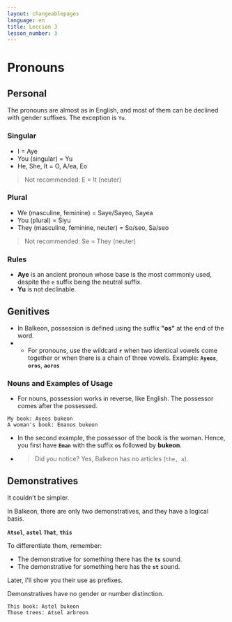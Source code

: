 ```yaml
---
layout: changeablepages
language: en
title: Lección 3
lesson_number: 3
---
```


# Pronouns

## Personal

The pronouns are almost as in English, and most of them can be declined with gender suffixes. The exception is `Yu`.

### Singular

- I = Aye
- You (singular) = Yu
- He, She, It = O, A/ea, Eo
> Not recommended: E = It (neuter)

### Plural

- We (masculine, feminine) = Saye/Sayeo, Sayea
- You (plural) = Siyu
- They (masculine, feminine, neuter) = So/seo, Sa/seo
> Not recommended: Se = They (neuter)

### Rules

- **Aye** is an ancient pronoun whose base is the most commonly used, despite the `e` suffix being the neutral suffix.
- **Yu** is not declinable.

## Genitives 

- In Balkeon, possession is defined using the suffix **"os"** at the end of the word.
- - For pronouns, use the wildcard **`r`** when two identical vowels come together or when there is a chain of three vowels.
  Example: **`Ayeos`**, **`oros`**, **`aoros`**

### Nouns and Examples of Usage

- For nouns, possession works in reverse, like English. The possessor comes after the possessed.

```
My book: Ayeos bukeon
A woman's book: Emanos bukeon
```

- In the second example, the possessor of the book is the woman. Hence, you first have **`Eman`** with the suffix **`os`** followed by **bukeon**.
- > Did you notice? Yes, Balkeon has no articles (`the, a`).

## Demonstratives

It couldn’t be simpler.

In Balkeon, there are only two demonstratives, and they have a logical basis.

**`Atsel`**, **`astel`**
**`That`**, **`this`**

To differentiate them, remember:
- The demonstrative for something there has the **`ts`** sound.
- The demonstrative for something here has the **`st`** sound.

Later, I'll show you their use as prefixes.

Demonstratives have no gender or number distinction.

```
This book: Astel bukeon
Those trees: Atsel arbreon
```
